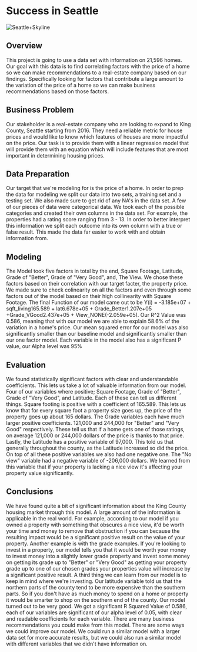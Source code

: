 # Success in Seattle
![Seattle+Skyline](https://user-images.githubusercontent.com/82346896/136105001-e911db79-3b2b-4aaf-800c-4e2e9b92a216.jpg)

## Overview
This project is going to  use a data set with information on 21,596 homes. Our goal with this data is to find correlating factors with the price of a home so we can make recommendations to a real-estate company based on our findings. Specifically looking for factors that contribute a large amount to the variation of the price of a home so we can make business recommendations based on those factors.

## Business Problem
Our stakeholder is a real-estate company who are looking to expand to King County, Seattle starting from 2016. They need a reliable metric for house prices and would like to know which features of houses are more impactful on the price. Our task is to provide them with a linear regression model that will provide them with an equation which will include features that are most important in determining housing prices.

## Data Preparation
Our target that we're modeling for is the price of a home. In order to prep the data for modeling we split our data into two sets, a training set and a testing set. We also made sure to get rid of any NA's in the data set. A few of our pieces of data were categorical data. We took each of the possible categories and created their own columns in the data set. For example, the properties had a rating score ranging from 3 - 13. In order to better interpret this information we split each outcome into its own column with a true or false result. This made the data far easier to work with and obtain information from. 

## Modeling
The Model took five factors in total by the end, Square Footage, Latitude, Grade of "Better", Grade of "Very Good", and, The View. We chose these factors based on their correlation with our target facter, the property price. We made sure to check colinearity on all the factors and even through some factors out of the model based on their high collinearity with Square Footage. The final Function of our model came out to be Y(i) = -3.185e+07 + sqft_living165.589 + lat6.678e+05 + Grade_Better1.207e+05 +Grade_VGood2.437e+05 + View_NONE(-2.059e+05). Our R^2 Value was 0.586, meaning that with our model we are able to explain 58.6% of the variation in a home's price. Our mean squared error for our model was also significantly smaller than our baseline model and significantly smaller than our one factor model. Each variable in the model also has a significant P value, our Alpha level was 95% 

## Evaluation
We found statistically significant factors with clear and understandable coefficients. This lets us take a lot of valuable information from our model. Four of our variables where positive; Square Footage, Grade of "Better", Grade of "Very Good", and Latitude. Each of these can tell us different things. Square footing is positive with a coefficient of 165.589. This lets us know that for every square foot a property size goes up, the price of the property goes up about 165 dollars. The Grade variables each have much larger positive coefficients. 121,000 and 244,000 for "Better" and "Very Good" respectively. These tell us that if a home gets one of those ratings, on average 121,000 or 244,000 dollars of the price is thanks to that price. Lastly, the Latitude has a positive variable of 97,000. This told us that generally throughout the county, as the Latitude increased so did the price. On top of all these positive variables we also had one negative one. The "No view" variable had a negative variable of -206,000 dollars. We learned from this variable that if your property is lacking a nice view it's affecting your property value significantly.

## Conclusions
We have found quite a bit of significant information about the King County housing market through this model. A large amount of the information is applicable in the real world. For example, according to our model if you owned a property with something that obscures a nice view, it'd be worth your time and money to remove that obstruction if you can because the resulting impact would be a significant positive result on the value of your property. Another example is with the grade examples. If you're looking to invest in a property, our model tells you that it would be worth your money to invest money into a slightly lower grade property and invest some money on getting its grade up to "Better" or "Very Good" as getting your property grade up to one of our chosen grades your properties value will increase by a significant positive result. A third thing we can learn from our model is to keep in mind where we're investing. Our latitude variable told us that the northern parts of the county tend to be more expensive than the southern parts. So if you don't have as much money to spend on a home or property it would be smarter to shop on the southern end of the county. Our model turned out to be very good. We got a significant R Squared Value of 0.586, each of our variables are significant of our alpha level of 0.05, with clear and readable coefficients for each variable. There are many business recommendations you could make from this model. There are some ways we could improve our model. We could run a similar model with a larger data set for more accurate results, but we could also run a similar model with different variables that we didn't have information on. 



